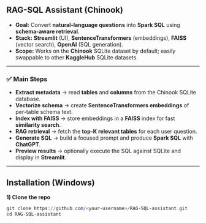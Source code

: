 ## **RAG-SQL Assistant (Chinook)**

- **Goal:** Convert **natural-language questions** into **Spark SQL** using **schema-aware retrieval**.
- **Stack:** **Streamlit** (UI), **SentenceTransformers** (embeddings), **FAISS** (vector search), **OpenAI** (SQL generation).
- **Scope:** Works on the **Chinook** SQLite dataset by default; easily swappable to other **KaggleHub** SQLite datasets.

---

### **✅ Main Steps**
- **Extract metadata** → read **tables** and **columns** from the Chinook SQLite database.  
- **Vectorize schema** → create **SentenceTransformers embeddings** of per-table schema text.  
- **Index with FAISS** → store embeddings in a **FAISS** index for fast **similarity search**.  
- **RAG retrieval** → fetch the **top-K relevant tables** for each user question.  
- **Generate SQL** → build a focused prompt and produce **Spark SQL** with **ChatGPT**.  
- **Preview results** → optionally execute the SQL against SQLite and display in **Streamlit**.

---

## **Installation (Windows)**

**1) Clone the repo**
```powershell
git clone https://github.com/<your-username>/RAG-SQL-assistant.git
cd RAG-SQL-assistant
